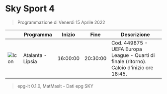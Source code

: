 # Sky Sport 4
> Programmazione di Venerdì 15 Aprile 2022

||Programma|Inizio|Fine|Descrizione|
|---|---|---|---|---|
|![Icon](https://guidatv.sky.it/uuid/5a6d749f-f36c-4821-9816-3944b2ac5656/cover?md5ChecksumParam=635b26ca6e90e849e2d2923eca387133)|Atalanta - Lipsia|16:00:00|20:30:00|Cod. 449875 - UEFA Europa League - Quarti di finale (ritorno). Calcio d&#039;inizio ore 18:45.



 > epg-it 0.1.0, MatMasIt - Dati epg SKY